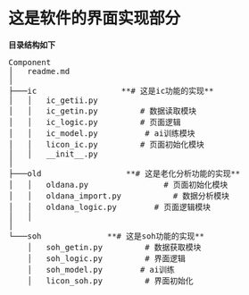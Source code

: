 # 这是软件的界面实现部分

**目录结构如下**
<pre>
Component
│   readme.md
│
├───ic					**# 这是ic功能的实现**
│   │   ic_getii.py			
│   │   ic_getin.py			# 数据读取模块
│   │   ic_logic.py			# 页面逻辑
│   │   ic_model.py		     # ai训练模块
│   │   licon_ic.py			# 页面初始化模块
│   │   __init__.py
│
├───old					 **# 这是老化分析功能的实现**
│   │   oldana.py			     # 页面初始化模块
│   │   oldana_import.py	       # 数据分析模块
│   │   oldana_logic.py		   # 页面逻辑模块
│   │
│
└───soh				 **# 这是soh功能的实现**
    │   soh_getin.py		 # 数据获取模块
    │   soh_logic.py		 # 界面逻辑
    │   soh_model.py  	    # ai训练
    │   licon_soh.py		 # 界面初始化
<pre>
